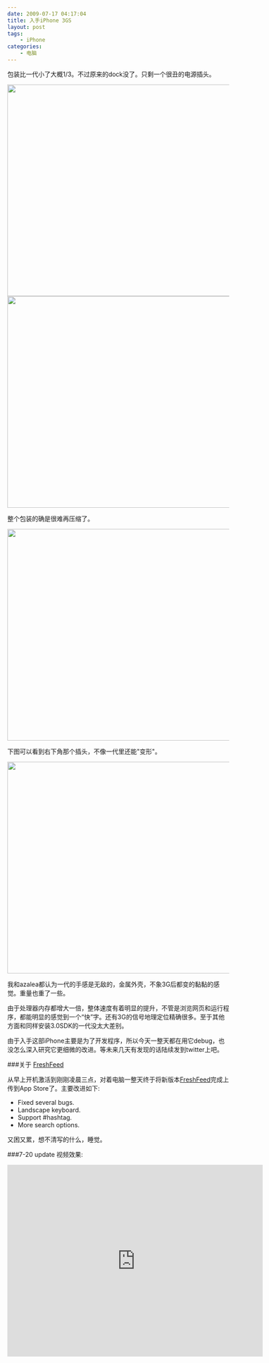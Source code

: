 ```yaml
---
date: 2009-07-17 04:17:04
title: 入手iPhone 3GS
layout: post
tags:
    - iPhone
categories:
    - 电脑
---
```

<!--more-->

包装比一代小了大概1/3。不过原来的dock没了。只剩一个很丑的电源插头。

<img class="alignnone" src="https://lh4.googleusercontent.com/-UHR9hqyzF5s/Sv_5a5NZLlI/AAAAAAAAmsM/HI6e7AI_p3k/s640/IMG_0141.JPG" alt="" width="640" height="480" />

<img class="alignnone" src="https://lh3.googleusercontent.com/-arivRQcBc8U/Sv_5bGsjz_I/AAAAAAAAmso/w0DcbjGbeX8/s640/IMG_0143.JPG" alt="" width="640" height="480" />

整个包装的确是很难再压缩了。

<img class="alignnone" src="https://lh5.googleusercontent.com/-CaKBCRVNaAc/Sv_5bsm3gKI/AAAAAAAAms8/b2eVO5i1RM4/s640/IMG_0145.JPG" alt="" width="640" height="480" />

下图可以看到右下角那个插头，不像一代里还能"变形"。

<img class="alignnone" src="https://lh3.googleusercontent.com/-JupJe3Urjc0/Sv_5bk2x47I/AAAAAAAAmtM/a2evReLhWt8/s640/IMG_0146.JPG" alt="" width="640" height="480" />

我和azalea都认为一代的手感是无敌的，金属外壳，不象3G后都变的黏黏的感觉。重量也重了一些。

由于处理器内存都增大一倍，整体速度有着明显的提升，不管是浏览网页和运行程序，都能明显的感觉到一个“快”字。还有3G的信号地理定位精确很多。至于其他方面和同样安装3.0SDK的一代没太大差别。

由于入手这部iPhone主要是为了开发程序，所以今天一整天都在用它debug，也没怎么深入研究它更细微的改进。等未来几天有发现的话陆续发到twitter上吧。

###关于 <a href="http://www.palaapp.com/freshfeed/" target="_blank">FreshFeed</a>

从早上开机激活到刚刚凌晨三点，对着电脑一整天终于将新版本<a href="http://www.palaapp.com/freshfeed/" target="_blank">FreshFeed</a>完成上传到App Store了。主要改进如下:

- Fixed several bugs.
- Landscape keyboard.
- Support #hashtag.
- More search options.

又困又累，想不清写的什么，睡觉。

###7-20 update 视频效果:

<iframe src="http://player.vimeo.com/video/5667499?title=0&amp;byline=0&amp;portrait=0" width="580" height="435" frameborder="0" webkitAllowFullScreen mozallowfullscreen allowFullScreen></iframe>
